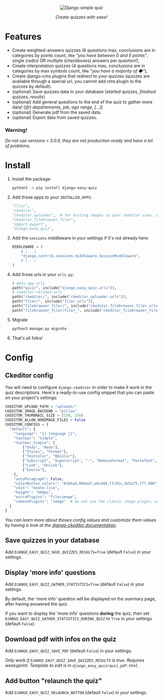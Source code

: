 <div align="center">
    <img src="https://gitlab.com/kapt/open-source/django-easy-quiz/uploads/085c27d6a332b09a0931df378124270f/django-easy-quiz.png" alt="Django simple quiz" />
    <p><i>Create quizzes with ease!</i></p>
</div>


# Features

- Create weighted-answers quizzes (6 questions max, conclusions are in categories by points count, like *"you have between 0 and 5 points"*, single (radio) OR multiple (checkboxes) answers per question!),
- Create interpretation quizzes (4 questions max, conclusions are in categories by max symbols count, like *"you have a majority of ◆"*),
- Create django-cms plugins that redirect to your quizzes (quizzes are available through a special url, you cannot add cms plugin to the quizzes by default).
- (optional) Save quizzes data in your database (*started quizzes, finished quizzes, results*)
- (optional) Add general questions to the end of the quiz to gather more data! (*(fr) departements, job, age range, [...]*)
- (optional) Generate pdf from the saved data.
- (optional) Export data from saved quizzes.

### Warning!

*Do not use versions < 3.0.0, they are not production-ready and have a lot of problems.*

# Install

1. Install the package:
    ```sh
    python3 -m pip install django-easy-quiz
    ```
2. Add those apps to your `INSTALLED_APPS`:
    ```python
    "filer",
    "ckeditor",
    "ckeditor_uploader",  # for hosting images in your ckeditor view, see below for a ready-to-use config
    "ckeditor_filebrowser_filer",
    "import_export",
    "django_easy_quiz",
    ```
3. Add the `sessions` middleware in your settings if it's not already here:
    ```python
    MIDDLEWARE = (
        # [...]
        "django.contrib.sessions.middleware.SessionMiddleware",
        # [...]
    )
    ```
4. Add those urls in your `urls.py`:
    ```python
    # main app urls
    path("quiz/", include("django_easy_quiz.urls")),
    # ckeditor-related urls
    path("ckeditor/", include("ckeditor_uploader.urls")),
    path("filer/", include("filer.urls")),
    path("filebrowser_filer/", include("ckeditor_filebrowser_filer.urls")),
    path("filebrowser_filer/filer_", include("ckeditor_filebrowser_filer.urls")),  # only add this line if you're using django-ckeditor-filebrowser-filer from the develop branch or our fork on the "various-fixes" branch
    ```
5. Migrate
    ```sh
    python3 manage.py migrate
    ```
6. That's all folks!

# Config

## Ckeditor config

You will need to configure `django-ckeditor` in order to make it work in the quiz descriptions. Here's a ready-to-use config snippet that you can paste on your project's settings:

```python
CKEDITOR_UPLOAD_PATH = "uploads/"
CKEDITOR_IMAGE_BACKEND = "pillow"
CKEDITOR_THUMBNAIL_SIZE = (150, 150)
CKEDITOR_ALLOW_NONIMAGE_FILES = False
CKEDITOR_CONFIGS = {
  "default": {
    "language": "{{ language }}",
    "toolbar": "Simple",
    "toolbar_Simple": [
        ["Undo", "Redo"],
        ["Styles", "Format"],
        ["TextColor", "BGColor"],
        ["Subscript", "Superscript", "-", "RemoveFormat", "PasteText", "PasteFromWord", "FilerImage"],
        ["Link", "Unlink"],
        ["Source"],
    ],
    "autoParagraph": False,
    "colorButton_colors": "01b6ad,00b6ef,a0cd49,ffc01c,9d1a75,fff,000",
    "skin": "moono-lisa",
    "height": "600px",
    "extraPlugins": "filerimage",
    "removePlugins": "image"  # do not use the classic image plugin, use the one from django-ckeditor-filebrowser-filer
  }
}
```

*You can learn more about thoses config values and customize them values by having a look at the [django-ckeditor documentation](https://django-ckeditor.readthedocs.io/en/latest/#optional-customizing-ckeditor-editor).*

## Save quizzes in your database

Add `DJANGO_EASY_QUIZ_SAVE_QUIZZES_RESULTS=True` (default `False`) in your settings.

## Display 'more info' questions

Add `DJANGO_EASY_QUIZ_GATHER_STATISTICS=True` (default `False`) in your settings.

By default, the 'more info' question will be displayed on the summary page, after having answered the quiz.

If you want to display the 'more info' questions **during** the quiz, then set `DJANGO_EASY_QUIZ_GATHER_STATISTICS_DURING_QUIZ` to `True` in your settings (default `False`).

## Download pdf with infos on the quiz

Add `DJANGO_EASY_QUIZ_SAVE_PDF` (default `False`) in your settings.

*Only work if `DJANGO_EASY_QUIZ_SAVE_QUIZZES_RESULTS` is true. Requires weasyprint. Template to edit is in `django_easy_quiz/quiz_pdf.html`.*

## Add button "relaunch the quiz"

Add `DJANGO_EASY_QUIZ_RELAUNCH_BUTTON` (default `False`) in your settings.
